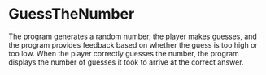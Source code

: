 # GuessTheNumber
The program generates a random number, the player makes guesses, and the program provides feedback based on whether the guess is too high or too low. When the player correctly guesses the number, the program displays the number of guesses it took to arrive at the correct answer. 
